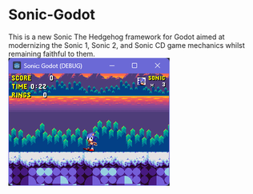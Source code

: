 # Sonic-Godot
This is a new Sonic The Hedgehog framework for Godot aimed at modernizing the Sonic 1, Sonic 2, and Sonic CD game mechanics whilst remaining faithful to them.  
![A preview image of the Sonic: Godot framework. Sonic is seen bored in the middle of the test level. The game and UI resemble the classic Sonic games from the Sega Genesis and Sega CD.](https://github.com/xHappyface/Sonic-Godot/blob/main/preview/sonic_godot_001.png)